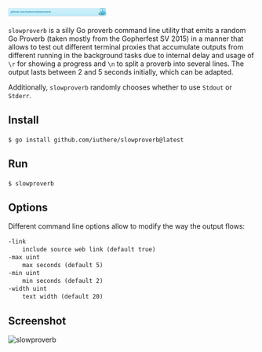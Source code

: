 [![github.com/iuthere/slowproverb](./doc/gobadge.svg)](https://pkg.go.dev/github.com/iuthere/slowproverb)

`slowproverb` is a silly Go proverb command line utility that emits a random Go Proverb (taken mostly from the Gopherfest SV 2015) in a manner that allows to test out different terminal proxies that accumulate outputs from different running in the background tasks due to internal delay and usage of `\r` for showing a progress and `\n` to split a proverb into several lines. The output lasts between 2 and 5 seconds initially, which can be adapted.

Additionally, `slowproverb` randomly chooses whether to use `Stdout` or `Stderr`.

## Install

`$ go install github.com/iuthere/slowproverb@latest`

## Run

`$ slowproverb`

## Options

Different command line options allow to modify the way the output flows:

```shell
-link
    include source web link (default true)
-max uint
    max seconds (default 5)
-min uint
    min seconds (default 2)
-width uint
    text width (default 20)
```

## Screenshot

![slowproverb](https://user-images.githubusercontent.com/8169082/115772765-7ee35800-a37d-11eb-9d6d-b2911b1f7d07.gif)

